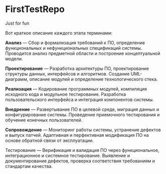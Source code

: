 # FirstTestRepo
Just for fun

Вот краткое описание каждого этапа терминами:

**Анализ** — Сбор и формализация требований к ПО, определение функциональных и нефункциональных спецификаций системы. Проводится анализ предметной области и построение концептуальной модели.

**Проектирование** — Разработка архитектуры ПО, проектирование структуры данных, интерфейсов и алгоритмов. Создание UML-диаграмм, описание модулей и определение технологического стека.

**Реализация** — Кодирование программных модулей, компиляция исходного кода и модульное тестирование. Разработка пользовательского интерфейса и интеграция компонентов системы.

**Внедрение** — Развертывание ПО в целевой среде, миграция данных и конфигурирование системы. Проведение приемочного тестирования и обучение конечных пользователей.

**Сопровождение** — Мониторинг работы системы, устранение дефектов и выпуск патчей. Адаптивная и перфективная модификация ПО на основе обратной связи от эксплуатации. 




Тестирование — Верификация и валидация ПО через функциональное, интеграционное и системное тестирование. Выявление и документирование дефектов, проверка соответствия требованиям и стандартам качества.
